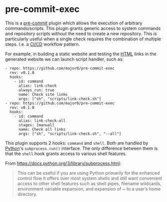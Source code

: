 pre-commit-exec
===============

This is a [pre-commit][] plugin which allows the execution of arbitrary
commands/scripts.  This plugin grants generic access to system commands and
repository scripts without the need to create a new repository. This is
particularly useful when a single check requires the combination of multiple
steps.  I.e. a [CI/CD][] workflow pattern.

For example, in building a static website and testing the [HTML] links in the
generated website we can launch script handler, such as:
```
- repo: https://github.com/major0/pre-commit-exec
  rev: v0.1.0
  hooks:
    - id: command
      alias: link-check
      always_run: true
      name: Check site links
      args: ["sh", "scripts/link-check.sh"]
- repo: https://github.com/major0/pre-commit-exec
  rev: v0.1.0
  hooks:
    - id: command
      alias: link-check-all
      stages: [manual]
      name: Check all links
      args: ["sh", "scripts/link-check.sh", "--all"]
```

This plugin supports 2 hooks: `command` and `shell`.  Both are handled by
[Python][]'s `subprocess.run()` interface.  The only difference between them is
that the `shell` hook grants access to various shell features.

From <https://docs.python.org/3/library/subprocess.html>:

>  This can be useful if you are using Python primarily for the enhanced
>  control flow it offers over most system shells and still want convenient
>  access to other shell features such as shell pipes, filename wildcards,
>  environment variable expansion, and expansion of ~ to a user’s home
>  directory. 

[//]: # (References)

[pre-commit]: https://pre-commit.com/
[git]: https://gitscm.org/
[HTML]: https://en.wikipedia.org/wiki/HTML
[subprocess]: https://docs.python.org/3/library/subprocess.html
[globbing]: https://en.wikipedia.org/wiki/Glob_(programming)
[Python]: https://python.org/
[CI/CD]: https://en.wikipedia.org/wiki/CI/CD
